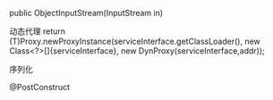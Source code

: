 public ObjectInputStream(InputStream in)



动态代理
 return (T)Proxy.newProxyInstance(serviceInterface.getClassLoader(),
                new Class<?>[]{serviceInterface},
                new DynProxy(serviceInterface,addr));
                
序列化





@PostConstruct